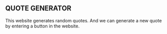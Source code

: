 ## QUOTE GENERATOR
<p> This website generates random quotes. And we can generate a new quote by entering a button in the website.</p>
